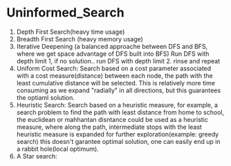 # Uninformed_Search

1. Depth First Search(heavy time usage)
2. Breadth First Search (heavy memory usage)
3. Iterative Deepening (a balanced approache between DFS and BFS, where we get space advantage of DFS built into BFS) Run DFS with depth limit 1, if no solution.. run DFS with depth limit 2. rinse and repeat
4. Uniform Cost Search: Search based on a cost parameter associated with a cost measure(distance) between each node, the path with the least cumulative distance will be selected. This is relatively more time consuming as we expand "radially" in all directions, but this guarantees the optiaml solution.
5. Heuristic Search: Search based on a heuristic measure, for example, a search problem to find the path with least distance from home to school, the euclidean or mahhantan disntance could be used as a heuristic measure, where along the path, intermediate stops with the least heuristic measure is expanded for further exploration(example: greedy search) this doesn't garantee optimal solution, one can easily end up in a rabbit hole(local optimum).
6. A Star search:
